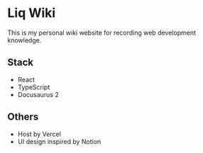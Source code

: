 # Liq Wiki

This is my personal wiki website for recording web development knowledge.

## Stack

- React
- TypeScript
- Docusaurus 2

## Others

- Host by Vercel
- UI design inspired by Notion
